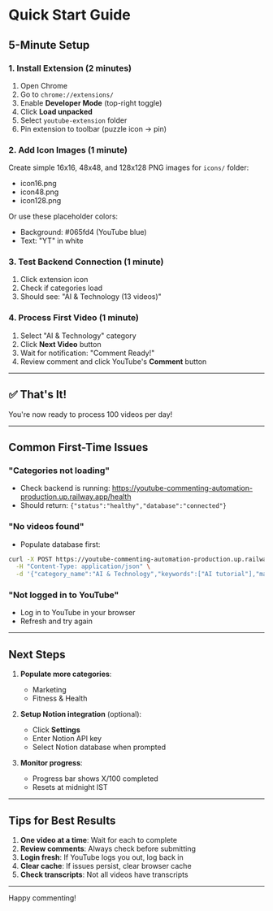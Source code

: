 # Quick Start Guide

## 5-Minute Setup

### 1. Install Extension (2 minutes)

1. Open Chrome
2. Go to `chrome://extensions/`
3. Enable **Developer Mode** (top-right toggle)
4. Click **Load unpacked**
5. Select `youtube-extension` folder
6. Pin extension to toolbar (puzzle icon → pin)

### 2. Add Icon Images (1 minute)

Create simple 16x16, 48x48, and 128x128 PNG images for `icons/` folder:
- icon16.png
- icon48.png
- icon128.png

Or use these placeholder colors:
- Background: #065fd4 (YouTube blue)
- Text: "YT" in white

### 3. Test Backend Connection (1 minute)

1. Click extension icon
2. Check if categories load
3. Should see: "AI & Technology (13 videos)"

### 4. Process First Video (1 minute)

1. Select "AI & Technology" category
2. Click **Next Video** button
3. Wait for notification: "Comment Ready!"
4. Review comment and click YouTube's **Comment** button

---

## ✅ That's It!

You're now ready to process 100 videos per day!

---

## Common First-Time Issues

### "Categories not loading"
- Check backend is running: https://youtube-commenting-automation-production.up.railway.app/health
- Should return: `{"status":"healthy","database":"connected"}`

### "No videos found"
- Populate database first:
```bash
curl -X POST https://youtube-commenting-automation-production.up.railway.app/api/populate \
  -H "Content-Type: application/json" \
  -d '{"category_name":"AI & Technology","keywords":["AI tutorial"],"max_results":10}'
```

### "Not logged in to YouTube"
- Log in to YouTube in your browser
- Refresh and try again

---

## Next Steps

1. **Populate more categories**:
   - Marketing
   - Fitness & Health

2. **Setup Notion integration** (optional):
   - Click **Settings**
   - Enter Notion API key
   - Select Notion database when prompted

3. **Monitor progress**:
   - Progress bar shows X/100 completed
   - Resets at midnight IST

---

## Tips for Best Results

1. **One video at a time**: Wait for each to complete
2. **Review comments**: Always check before submitting
3. **Login fresh**: If YouTube logs you out, log back in
4. **Clear cache**: If issues persist, clear browser cache
5. **Check transcripts**: Not all videos have transcripts

---

Happy commenting!
